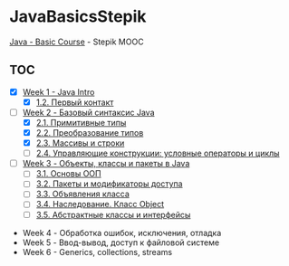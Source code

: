 # JavaBasicsStepik

[Java - Basic Course][1] - Stepik MOOC

## TOC

- [x] [Week 1 - Java Intro](notes/WEEK1.md)
  - [x] [1.2. Первый контакт](notes/WEEK1.md#12-Первый-контакт)
- [ ] [Week 2 - Базовый синтаксис Java](notes/WEEK2.md)
  - [x] [2.1. Примитивные типы](notes/WEEK2.md#21-Примитивные-типы)
  - [x] [2.2. Преобразование типов](notes/WEEK2.md#22-Преобразование-типов)
  - [x] [2.3. Массивы и строки](notes/WEEK2.md#23-Массивы-и-строки)
  - [ ] [2.4. Управляющие конструкции: условные операторы и циклы](notes/WEEK2.md#Управляющие-конструкции-условные-операторы-и-циклы)
- [ ] [Week 3 - Объекты, классы и пакеты в Java](notes/WEEK3.md)
  - [ ] [3.1. Основы ООП](notes/WEEK3.md#31-Основы-ООП)
  - [ ] [3.2. Пакеты и модификаторы доступа](notes/WEEK3.md#32-Пакеты-и-модификаторы-доступа)
  - [ ] [3.3. Объявления класса](notes/WEEK3.md#33-Объявления-класса)
  - [ ] [3.4. Наследование. Класс Object](notes/WEEK3.md#34-Наследование-Класс-Object)
  - [ ] [3.5. Абстрактные классы и интерфейсы](notes/WEEK3.md#35-Абстрактные-классы-и-интерфейсы)
- Week 4 - Обработка ошибок, исключения, отладка
- Week 5 - Ввод-вывод, доступ к файловой системе
- Week 6 - Generics, collections, streams

 [1]: https://stepik.org/course/Java-%D0%91%D0%B0%D0%B7%D0%BE%D0%B2%D1%8B%D0%B9-%D0%BA%D1%83%D1%80%D1%81-187

